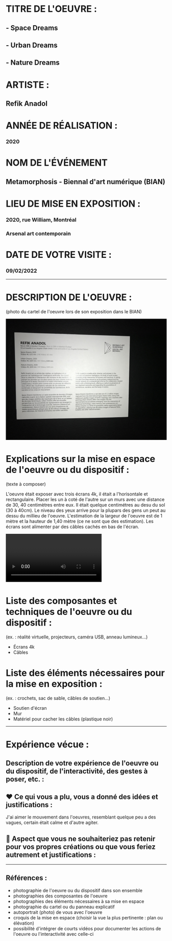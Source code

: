 # TITRE DE L'OEUVRE :

## - Space Dreams
## - Urban Dreams
## - Nature Dreams

# ARTISTE :

## Refik Anadol

# ANNÉE DE RÉALISATION :

### 2020

# NOM DE L'ÉVÉNEMENT

## Metamorphosis - Biennal d'art numérique (BIAN)

# LIEU DE MISE EN EXPOSITION :

### 2020, rue William, Montréal
### Arsenal art contemporain

# DATE DE VOTRE VISITE :

### 09/02/2022

-------------------------------------------------------------------------------------------

# DESCRIPTION DE L'OEUVRE :

(photo du cartel de l'oeuvre lors de son exposition dans le BIAN)

![BIAN_decription_euvre.JPG](images/BIAN_description_euvre.JPG)

# Explications sur la mise en espace de l'oeuvre ou du dispositif :
(texte à composer)

L'oeuvre était exposer avec trois écrans 4k, il était a l'horisontale et rectangulaire. Placer les un à coté de l'autre sur un murs avec une distance de 30, 40 centimètres entre eux. Il était quelque centimétres au desu du sol (30 à 40cm). Le niveau des yeux arrive pour la plupars des gens un peut au dessu du millieu de l'oeuvre. L'estimation de la largeur de l'oeuvre est de 1 mètre et la hauteur de 1,40 mètre (ce ne sont que des estimation). Les écrans sont alimenter par des câbles cachés en bas de l'écran.

![BIAN_video_ensemble_oeuvre.MOV](videos/BIAN_video_ensemble_oeuvre.MOV)

# Liste des composantes et techniques de l'oeuvre ou du dispositif :
(ex. : réalité virtuelle, projecteurs, caméra USB, anneau lumineux...)

- Écrans 4k
- Câbles

# Liste des éléments nécessaires pour la mise en exposition :
(ex. : crochets, sac de sable, câbles de soutien...)

- Soutien d'écran
- Mur
- Matériel pour cacher les câbles (plastique noir)

-------------------------------------------------------------------------------------------

#  Expérience vécue :

## Description de votre expérience de l'oeuvre ou du dispositif, de l'interactivité, des gestes à poser, etc. :

## ❤️ Ce qui vous a plu, vous a donné des idées et justifications :

J'ai aimer le mouvement dans l'oeuvres, resemblant quelque peu a des vagues, certain était calme et d'autre agiter.

## 🤔 Aspect que vous ne souhaiteriez pas retenir pour vos propres créations ou que vous feriez autrement et justifications :


-------------------------------------------------------------------------------------------

 
## Références :
 
- photographie de l'oeuvre ou du dispositif dans son ensemble
- photographies des composantes de l'oeuvre
- photographies des éléments nécessaires à sa mise en espace
- photographie du cartel ou du panneau explicatif
- autoportrait (photo) de vous avec l'oeuvre
- croquis de la mise en espace (choisir la vue la plus pertinente : plan ou élévation)
- possibilité d'intégrer de courts vidéos pour documenter les actions de l'oeuvre ou l'interactivité avec celle-ci

